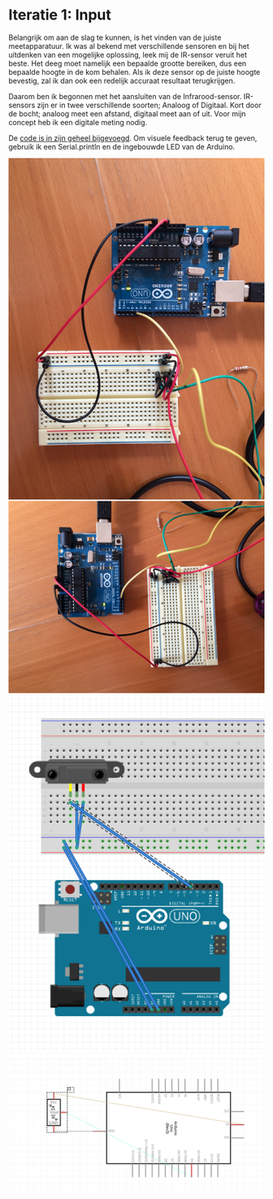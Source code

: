# Iteratie 1: Input
Belangrijk om aan de slag te kunnen, is het vinden van de juiste meetapparatuur. Ik was al bekend met verschillende sensoren en bij het uitdenken van een mogelijke oplossing, leek mij de IR-sensor veruit het beste. Het deeg moet namelijk een bepaalde grootte bereiken, dus een bepaalde hoogte in de kom behalen. Als ik deze sensor op de juiste hoogte bevestig, zal ik dan ook een redelijk accuraat resultaat terugkrijgen.

Daarom ben ik begonnen met het aansluiten van de Infrarood-sensor. IR-sensors zijn er in twee verschillende soorten; Analoog of Digitaal. Kort door de bocht; analoog meet een afstand, digitaal meet aan of uit. Voor mijn concept heb ik een digitale meting nodig.

De [code is in zijn geheel bijgevoegd](code/infrarood.ino).
Om visuele feedback terug te geven, gebruik ik een Serial.println en de ingebouwde LED van de Arduino.

![](media/ir.jpg)
![](media/ir-2.jpg)
![](media/schema-ir.png)
![](media/schema-ir-2.png)
